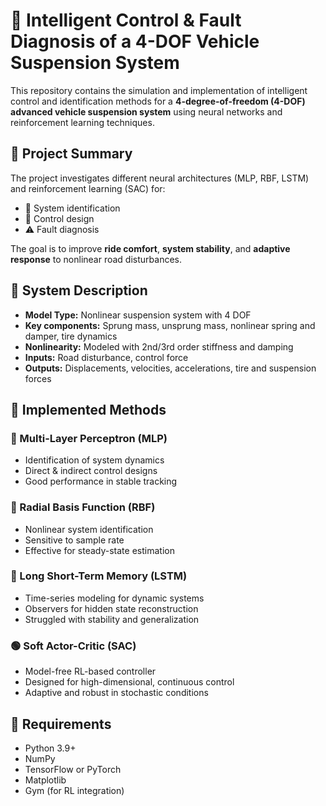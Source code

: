 # 🚗 Intelligent Control & Fault Diagnosis of a 4-DOF Vehicle Suspension System

This repository contains the simulation and implementation of intelligent control and identification methods for a **4-degree-of-freedom (4-DOF) advanced vehicle suspension system** using neural networks and reinforcement learning techniques.

## 📘 Project Summary

The project investigates different neural architectures (MLP, RBF, LSTM) and reinforcement learning (SAC) for:

- 🧠 System identification
- 🎯 Control design
- ⚠️ Fault diagnosis

The goal is to improve **ride comfort**, **system stability**, and **adaptive response** to nonlinear road disturbances.

## 🧩 System Description

- **Model Type:** Nonlinear suspension system with 4 DOF
- **Key components:** Sprung mass, unsprung mass, nonlinear spring and damper, tire dynamics
- **Nonlinearity:** Modeled with 2nd/3rd order stiffness and damping
- **Inputs:** Road disturbance, control force
- **Outputs:** Displacements, velocities, accelerations, tire and suspension forces

## 🧪 Implemented Methods

### 🔹 Multi-Layer Perceptron (MLP)

- Identification of system dynamics
- Direct & indirect control designs
- Good performance in stable tracking

### 🔸 Radial Basis Function (RBF)

- Nonlinear system identification
- Sensitive to sample rate
- Effective for steady-state estimation

### 🔷 Long Short-Term Memory (LSTM)

- Time-series modeling for dynamic systems
- Observers for hidden state reconstruction
- Struggled with stability and generalization

### 🟢 Soft Actor-Critic (SAC)

- Model-free RL-based controller
- Designed for high-dimensional, continuous control
- Adaptive and robust in stochastic conditions

## 🧠 Requirements

- Python 3.9+
- NumPy
- TensorFlow or PyTorch
- Matplotlib
- Gym (for RL integration)
